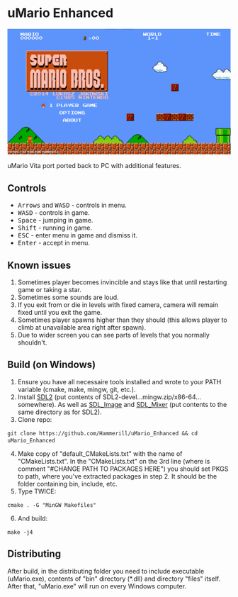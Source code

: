 # uMario Enhanced
<p align="center"><img src="./screenshots/main-menu.png"></p>

uMario Vita port ported back to PC with additional features.

## Controls
- <kbd>Arrows</kbd> and <kbd>WASD</kbd> - controls in menu.
- <kbd>WASD</kbd> - controls in game.
- <kbd>Space</kbd> - jumping in game.
- <kbd>Shift</kbd> - running in game.
- <kbd>ESC</kbd> - enter menu in game and dismiss it.
- <kbd>Enter</kbd> - accept in menu.

## Known issues 
1. Sometimes player becomes invincible and stays like that until restarting game or taking a star.
2. Sometimes some sounds are loud.
3. If you exit from or die in levels with fixed camera, camera will remain fixed until you exit the game.
4. Sometimes player spawns higher than they should (this allows player to climb at unavailable area right after spawn).
5. Due to wider screen you can see parts of levels that you normally shouldn't.

## Build (on Windows)
1. Ensure you have all necessaire tools installed and wrote to your PATH variable (cmake, make, mingw, git, etc.).
2. Install [SDL2](https://github.com/libsdl-org/SDL/releases/tag/release-2.24.0) (put contents of SDL2-devel...mingw.zip/x86-64... somewhere). As well as [SDL_Image](https://github.com/libsdl-org/SDL_image/releases/tag/release-2.6.2) and [SDL_Mixer](https://github.com/libsdl-org/SDL_mixer/releases/tag/release-2.6.2) (put contents to the same directory as for SDL2).
3. Clone repo:
  ```
  git clone https://github.com/Hammerill/uMario_Enhanced && cd uMario_Enhanced
  ```
4. Make copy of "default_CMakeLists.txt" with the name of "CMakeLists.txt". In the "CMakeLists.txt" on the 3rd line (where is comment "#CHANGE PATH TO PACKAGES HERE") you should set PKGS to path, where you've extracted packages in step 2. It should be the folder containing bin, include, etc.
5. Type TWICE:
  ```
  cmake . -G "MinGW Makefiles"
  ```
6. And build:
  ```
  make -j4
  ```

## Distributing
After build, in the distributing folder you need to include executable (uMario.exe), contents of "bin" directory (*.dll) and directory "files" itself. After that, "uMario.exe" will run on every Windows computer.
